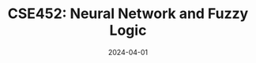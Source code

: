 ---
title: "CSE452: Neural Network and Fuzzy Logic"
collection: teaching
type: "Fall'23"
#permalink: /teaching/2014-spring-teaching-1
venue: "Premier University, Department of Computer Science & Engineering"
date: 2024-04-01
location: "Chittagong, Bangladesh"
---